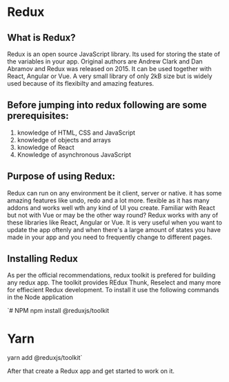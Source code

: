 # Redux 

## What is Redux?
Redux is an open source JavaScript library. Its used for storing the state of the variables in your app.
Original authors are Andrew Clark and Dan Abramov and Redux was released on 2015.
It can be used together with React, Angular or Vue. A very small library of only 2kB size but is widely used because of its flexibilty and amazing features.

## Before jumping into redux following are some prerequisites:
1. knowledge of HTML, CSS and JavaScript
2. knowledge of objects and arrays 
3. knowledge of React
4. Knowledge of asynchronous JavaScript 

## Purpose of using Redux:
Redux can run on any environment be it client, server or native. it has some amazing features like undo, redo and a lot more. 
flexible as it has many addons and works well wth any kind of UI you create. Familiar with React but not with Vue or may be the other way round? Redux
works with any of these libraries like React, Angular or Vue. It is very useful when you want to update the app oftenly
and when there's a large amount of states you have made in your app and you need to frequently change to different pages. 

## Installing Redux 
As per the official recommendations, redux toolkit is prefered for building any redux app. The toolkit provides REdux Thunk, Reselect and 
many more for effiecient Redux development. To install it use the following commands in the Node application 

`# NPM
npm install @reduxjs/toolkit

# Yarn
yarn add @reduxjs/toolkit`

After that create a Redux app and get started to work on it.